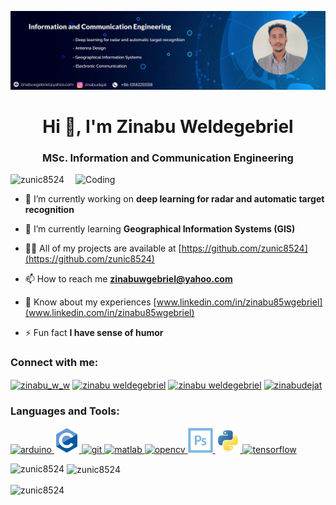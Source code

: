 ![logo](https://github.com/zunic8524/zunic8524/blob/main/baner.png)
<h1 align="center">Hi 👋, I'm Zinabu Weldegebriel</h1>
<h3 align="center">MSc. Information and Communication Engineering</h3>
<img align="right" alt="Coding" width="400" src="https://cdn.dribbble.com/users/1162077/screenshots/3848914/programmer.gif">

<p align="left"> <img src="https://komarev.com/ghpvc/?username=zunic8524&label=Profile%20views&color=0e75b6&style=flat" alt="zunic8524" /> </p>

- 🔭 I’m currently working on **deep learning for radar and automatic target recognition**

- 🌱 I’m currently learning **Geographical Information Systems (GIS)**

- 👨‍💻 All of my projects are available at [https://github.com/zunic8524](https://github.com/zunic8524)

- 📫 How to reach me **zinabuwgebriel@yahoo.com**

- 📄 Know about my experiences [www.linkedin.com/in/zinabu85wgebriel](www.linkedin.com/in/zinabu85wgebriel)

- ⚡ Fun fact **I have sense of humor**

<h3 align="left">Connect with me:</h3>
<p align="left">
<a href="https://twitter.com/zinabu_w_w" target="blank"><img align="center" src="https://raw.githubusercontent.com/rahuldkjain/github-profile-readme-generator/master/src/images/icons/Social/twitter.svg" alt="zinabu_w_w" height="30" width="40" /></a>
<a href="https://linkedin.com/in/zinabu weldegebriel" target="blank"><img align="center" src="https://raw.githubusercontent.com/rahuldkjain/github-profile-readme-generator/master/src/images/icons/Social/linked-in-alt.svg" alt="zinabu weldegebriel" height="30" width="40" /></a>
<a href="https://fb.com/zinabu weldegebriel" target="blank"><img align="center" src="https://raw.githubusercontent.com/rahuldkjain/github-profile-readme-generator/master/src/images/icons/Social/facebook.svg" alt="zinabu weldegebriel" height="30" width="40" /></a>
<a href="https://instagram.com/zinabudejat" target="blank"><img align="center" src="https://raw.githubusercontent.com/rahuldkjain/github-profile-readme-generator/master/src/images/icons/Social/instagram.svg" alt="zinabudejat" height="30" width="40" /></a>
</p>

<h3 align="left">Languages and Tools:</h3>
<p align="left"> <a href="https://www.arduino.cc/" target="_blank" rel="noreferrer"> <img src="https://cdn.worldvectorlogo.com/logos/arduino-1.svg" alt="arduino" width="40" height="40"/> </a> <a href="https://www.cprogramming.com/" target="_blank" rel="noreferrer"> <img src="https://raw.githubusercontent.com/devicons/devicon/master/icons/c/c-original.svg" alt="c" width="40" height="40"/> </a> <a href="https://git-scm.com/" target="_blank" rel="noreferrer"> <img src="https://www.vectorlogo.zone/logos/git-scm/git-scm-icon.svg" alt="git" width="40" height="40"/> </a> <a href="https://www.mathworks.com/" target="_blank" rel="noreferrer"> <img src="https://upload.wikimedia.org/wikipedia/commons/2/21/Matlab_Logo.png" alt="matlab" width="40" height="40"/> </a> <a href="https://opencv.org/" target="_blank" rel="noreferrer"> <img src="https://www.vectorlogo.zone/logos/opencv/opencv-icon.svg" alt="opencv" width="40" height="40"/> </a> <a href="https://www.photoshop.com/en" target="_blank" rel="noreferrer"> <img src="https://raw.githubusercontent.com/devicons/devicon/master/icons/photoshop/photoshop-line.svg" alt="photoshop" width="40" height="40"/> </a> <a href="https://www.python.org" target="_blank" rel="noreferrer"> <img src="https://raw.githubusercontent.com/devicons/devicon/master/icons/python/python-original.svg" alt="python" width="40" height="40"/> </a> <a href="https://www.tensorflow.org" target="_blank" rel="noreferrer"> <img src="https://www.vectorlogo.zone/logos/tensorflow/tensorflow-icon.svg" alt="tensorflow" width="40" height="40"/> </a> </p>

<p><img align="left" src="https://github-readme-stats.vercel.app/api/top-langs?username=zunic8524&show_icons=true&locale=en&layout=compact" alt="zunic8524" /></p>

<p>&nbsp;<img align="center" src="https://github-readme-stats.vercel.app/api?username=zunic8524&show_icons=true&locale=en" alt="zunic8524" /></p>

<p><img align="center" src="https://github-readme-streak-stats.herokuapp.com/?user=zunic8524&" alt="zunic8524" /></p>

